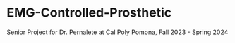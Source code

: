 # EMG-Controlled-Prosthetic
Senior Project for Dr. Pernalete at Cal Poly Pomona, Fall 2023 - Spring 2024
